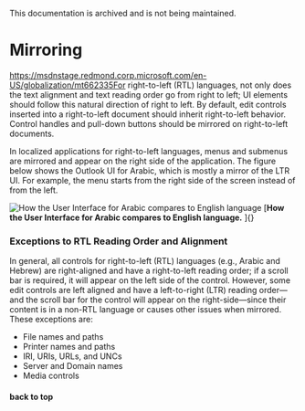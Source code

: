 This documentation is archived and is not being maintained.

# Mirroring

https://msdnstage.redmond.corp.microsoft.com/en-US/globalization/mt662335For right-to-left (RTL) languages, not only does the text alignment and text reading order go from right to left; UI elements should follow this natural direction of right to left. By default, edit controls inserted into a right-to-left document should inherit right-to-left behavior. Control handles and pull-down buttons should be mirrored on right-to-left documents.

In localized applications for right-to-left languages, menus and submenus are mirrored and appear on the right side of the application. The figure below shows the Outlook UI for Arabic, which is mostly a mirror of the LTR UI. For example, the menu starts from the right side of the screen instead of from the left.

![How the User Interface for Arabic compares to English language](/media/hubs/globalization/IC868515.jpg "How the User Interface for Arabic compares to English language")
[**How the User Interface for Arabic compares to English language.** ]{}

### Exceptions to RTL Reading Order and Alignment

In general, all controls for right-to-left (RTL) languages (e.g., Arabic and Hebrew) are right-aligned and have a right-to-left reading order; if a scroll bar is required, it will appear on the left side of the control. However, some edit controls are left aligned and have a left-to-right (LTR) reading order—and the scroll bar for the control will appear on the right-side—since their content is in a non-RTL language or causes other issues when mirrored. These exceptions are:

-   File names and paths
-   Printer names and paths
-   IRI, URIs, URLs, and UNCs
-   Server and Domain names
-   Media controls

[](https://msdn.microsoft.com/en-us/library/mt662335)
#### back to top


